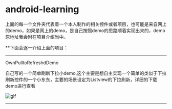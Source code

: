 # android-learning

上面的每一个文件夹代表着一个本人制作的相关控件或者项目，也可能是来自网上的demo，如果是网上的demo，是自己按照demo的思路顺着实现出来的，demo原地址我会附在项目介绍当中。

**下面会逐一介绍上面的项目：


------
OwnPulltoRefreshdDemo
  
  自己写的一个简单刷新下拉小demo,这个主要是想自主实现一个简单的类似于下拉刷新控件的一个小东东，主要的场景设定为Listview的下拉刷新，详细的下载demo进行查看
  
  ![gif](https://github.com/JerryChan123/raw/blob/master/zzz.gif)
  
------
